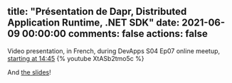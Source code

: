 title: "Présentation de Dapr, Distributed Application Runtime, .NET SDK"
date: 2021-06-09 00:00:00
comments: false
actions: false
---

Video presentation, in French, during DevApps S04 Ep07 online meetup, [starting at 14:45](https://www.youtube.com/watch?v=XtASb2tmo5c&t=119s&ab_channel=DevApps)
{% youtube XtASb2tmo5c %}

And [the slides](https://laurentkempe.com/presentations/Introduction%20to%20Dapr%20.NET%20SDK/Introduction%20to%20Dapr%20.NET%20SDK.pptx)!
